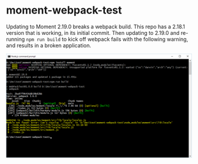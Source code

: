# moment-webpack-test

Updating to Moment 2.19.0 breaks a webpack build.  This repo has a 2.18.1 version that is working, in its initial commit.  Then updating to 2.19.0 and re-running `npm run build` to kick off webpack fails with the following warning, and results in a broken application.

![](./error.png)
